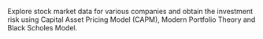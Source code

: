 Explore stock market data for various companies and obtain the investment risk using Capital Asset Pricing Model (CAPM), Modern Portfolio Theory and Black Scholes Model.